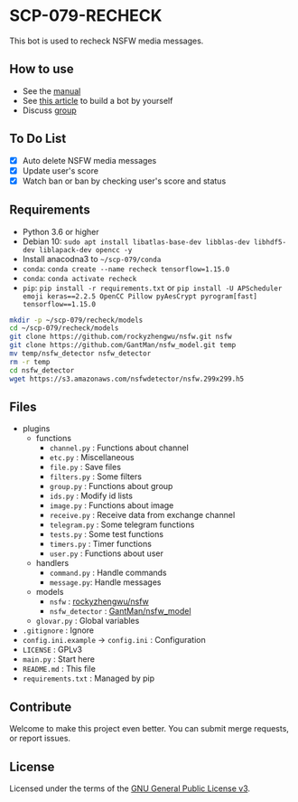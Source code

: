 # SCP-079-RECHECK

This bot is used to recheck NSFW media messages.

## How to use

- See the [manual](https://telegra.ph/SCP-079-RECHECK-12-04)
- See [this article](https://scp-079.org/recheck/) to build a bot by yourself
- Discuss [group](https://t.me/SCP_079_CHAT)

## To Do List

- [x] Auto delete NSFW media messages
- [x] Update user's score
- [x] Watch ban or ban by checking user's score and status

## Requirements

- Python 3.6 or higher
- Debian 10: `sudo apt install libatlas-base-dev libblas-dev libhdf5-dev liblapack-dev opencc -y`
- Install anacodna3 to `~/scp-079/conda`
- `conda`: `conda create --name recheck tensorflow=1.15.0`
- `conda`: `conda activate recheck`
- `pip`: `pip install -r requirements.txt` or `pip install -U APScheduler emoji keras==2.2.5 OpenCC Pillow pyAesCrypt pyrogram[fast] tensorflow==1.15.0`

```bash
mkdir -p ~/scp-079/recheck/models
cd ~/scp-079/recheck/models
git clone https://github.com/rockyzhengwu/nsfw.git nsfw
git clone https://github.com/GantMan/nsfw_model.git temp
mv temp/nsfw_detector nsfw_detector
rm -r temp
cd nsfw_detector
wget https://s3.amazonaws.com/nsfwdetector/nsfw.299x299.h5
```

## Files

- plugins
    - functions
        - `channel.py` : Functions about channel
        - `etc.py` : Miscellaneous
        - `file.py` : Save files
        - `filters.py` : Some filters
        - `group.py` : Functions about group
        - `ids.py` : Modify id lists
        - `image.py` : Functions about image
        - `receive.py` : Receive data from exchange channel
        - `telegram.py` : Some telegram functions
        - `tests.py` : Some test functions
        - `timers.py` : Timer functions
        - `user.py` : Functions about user
    - handlers
        - `command.py` : Handle commands
        - `message.py`: Handle messages
    - models
        - `nsfw` : [rockyzhengwu/nsfw](https://github.com/rockyzhengwu/nsfw)
        - `nsfw_detector` : [GantMan/nsfw_model](https://github.com/GantMan/nsfw_model)
    - `glovar.py` : Global variables
- `.gitignore` : Ignore
- `config.ini.example` -> `config.ini` : Configuration
- `LICENSE` : GPLv3
- `main.py` : Start here
- `README.md` : This file
- `requirements.txt` : Managed by pip

## Contribute

Welcome to make this project even better. You can submit merge requests, or report issues.

## License

Licensed under the terms of the [GNU General Public License v3](LICENSE).
